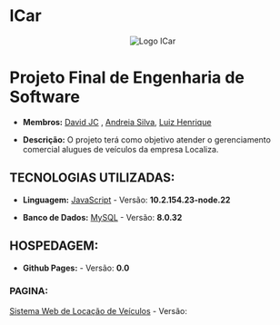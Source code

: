# ICar
<div align="center">
  <img src="https://github.com/david-jc-br/ICar/assets/73839667/c210e1f2-4c19-4b5b-bf4f-b287f14fec80" alt="Logo ICar">
</div>

# Projeto Final de Engenharia de Software 

* **Membros:** [David JC](https://github.com/david-jc-br) , [Andreia Silva](https://github.com/AndreiaJSilva), [Luiz Henrique](https://github.com/Luiziki)

* **Descrição:** O projeto terá como objetivo atender o gerenciamento comercial alugues de veículos da empresa Localiza.

## TECNOLOGIAS UTILIZADAS:

* **Linguagem:** [JavaScript](https://developer.mozilla.org/pt-BR/docs/Web/JavaScript) - Versão: **10.2.154.23-node.22**

* **Banco de Dados:** [MySQL](https://www.mysql.com/) - Versão: **8.0.32**

## HOSPEDAGEM: 
* **Github Pages:** []() - Versão: **0.0**
### PAGINA:
[Sistema Web de Locação de Veículos]() - Versão:
